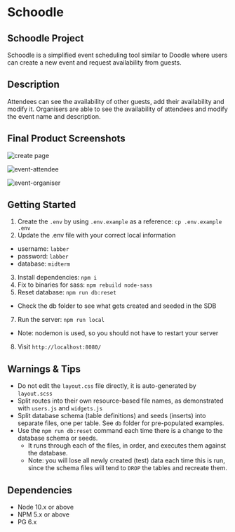 Schoodle
=========
## Schoodle Project

Schoodle is a simplified event scheduling tool similar to Doodle where users can create a new event and request availability from guests. 

## Description 

Attendees can see the availability of other guests, add their availability and modify it. Organisers are able to see the availability of attendees and modify the event name and description.

## Final Product Screenshots
![create page](https://github.com/spiritxhx/schoodle/blob/master/screenshots/create.png)

![event-attendee](https://github.com/spiritxhx/schoodle/blob/master/screenshots/event-attendee.png)

![event-organiser](https://github.com/spiritxhx/schoodle/blob/master/screenshots/event-organiser.png)


## Getting Started

1. Create the `.env` by using `.env.example` as a reference: `cp .env.example .env`
2. Update the .env file with your correct local information 
  - username: `labber` 
  - password: `labber` 
  - database: `midterm`
3. Install dependencies: `npm i`
4. Fix to binaries for sass: `npm rebuild node-sass`
5. Reset database: `npm run db:reset`
  - Check the db folder to see what gets created and seeded in the SDB
7. Run the server: `npm run local`
  - Note: nodemon is used, so you should not have to restart your server
8. Visit `http://localhost:8080/`

## Warnings & Tips

- Do not edit the `layout.css` file directly, it is auto-generated by `layout.scss`
- Split routes into their own resource-based file names, as demonstrated with `users.js` and `widgets.js`
- Split database schema (table definitions) and seeds (inserts) into separate files, one per table. See `db` folder for pre-populated examples. 
- Use the `npm run db:reset` command each time there is a change to the database schema or seeds. 
  - It runs through each of the files, in order, and executes them against the database. 
  - Note: you will lose all newly created (test) data each time this is run, since the schema files will tend to `DROP` the tables and recreate them.

## Dependencies

- Node 10.x or above
- NPM 5.x or above
- PG 6.x
